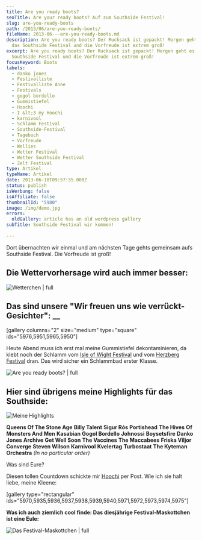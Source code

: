 ```yaml
---
title: Are you ready boots?
seoTitle: Are your ready boots? Auf zum Southside Festival!
slug: are-you-ready-boots
path: /2013/06/are-you-ready-boots/
fileName: 2013-06---are-you-ready-boots.md
description: Are you ready boots? Der Rucksack ist gepackt! Morgen geht es auf
  das Southside Festival und die Vorfreude ist extrem groß!
excerpt: Are you ready boots? Der Rucksack ist gepackt! Morgen geht es auf das
  Southside Festival und die Vorfreude ist extrem groß!
focusKeyword: Boots
labels:
  - danko jones
  - Festivalliste
  - Festivalliste Anne
  - Festivals
  - gogol bordello
  - Gummistiefel
  - Hoochi
  - I &lt;3 my Hoochi
  - karnivool
  - Schlamm Festival
  - Southside-Festival
  - Tagebuch
  - Vorfreude
  - Wellies
  - Wetter Festival
  - Wetter Southside Festival
  - Zelt Festival
type: Artikel
typeName: Artikel
date: 2013-06-18T09:57:55.000Z
status: publish
isWerbung: false
isAffiliate: false
thumbnailId: "5980"
image: /img/demo.jpg
errors:
  oldGallery: article has an old wordpress gallery
subTitle: Southside Festival wir kommen!
  
---
```


Dort übernachten wir einmal und am nächsten Tage gehts gemeinsam aufs Southside
Festival. Die Vorfreude ist groß!

## Die Wettervorhersage wird auch immer besser:

![Wetterchen | full](http://cardamonchai.files.wordpress.com/2013/06/wetterchen.png "[ ](http://www.daswetter.com/wetter_Neuhausen+Ob+Eck-Europa-Deutschland-Baden+Wurttemberg--1-95768.html)  Wetterchen")

## Das sind unsere "Wir freuen uns wie verrückt-Gesichter": \_\_

[gallery columns="2" size="medium" type="square" ids="5976,5951,5965,5950"]

Heute Abend muss ich erst mal meine Gummistiefel dekontaminieren, da klebt noch
der Schlamm vom
[Isle of Wight Festival](//2012/07/29/isle-of-wight-festival-2012/) und vom
[Herzberg Festival](//2012/08/02/burg-herzberg-festival-2012/) dran. Das wird
sicher ein Schlammbad erster Klasse.

![Are you ready boots? | full](http://cardamonchai.files.wordpress.com/2013/06/img_5951.jpg "Are you ready boots?")

## Hier sind übrigens meine Highlights für das Southside:

![Meine Highlights](http://cardamonchai.files.wordpress.com/2013/06/adfsdf.jpg?w=300 "[ ](gh)  Meine Highlights")

**Queens Of The Stone Age** **Billy Talent** **Sigur Rós** **Portishead** **The
Hives** **Of Monsters And Men** **Kasabian** **Gogol Bordello** **Johnossi**
**Boysetsfire** **Danko Jones** **Archive** **Get Well Soon** **The Vaccines**
**The Maccabees** **Friska Viljor** **Converge** **Steven Wilson** **Karnivool**
**Kvelertag** **Turbostaat** **The Kyteman Orchestra** _(In no particular
order)_

Was sind Eure?

Diesen tollen Countdown schickte mir [Hoochi](http://hoochi1107.wordpress.com/)
per Post. Wie ich sie halt liebe, meine Kleene:

[gallery type="rectangular"
ids="5970,5935,5936,5937,5938,5939,5940,5971,5972,5973,5974,5975"]

**Was ich auch ziemlich cool finde: Das diesjährige Festival-Maskottchen ist
eine Eule:**

![Das Festival-Maskottchen | full](http://cardamonchai.files.wordpress.com/2013/06/8682_518004858259316_1266237018_n.jpg "[ ](http://www.southside.de/de)  Das Festival-Maskottchen")

  